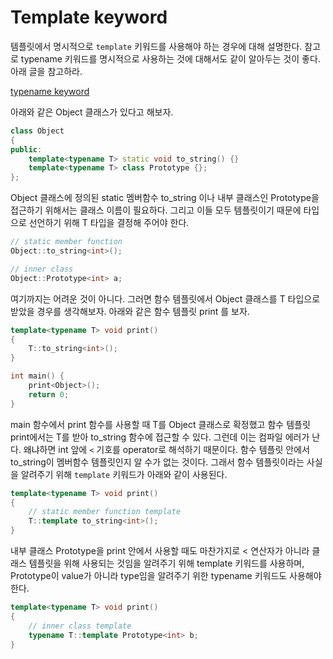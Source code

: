 # Template keyword

템플릿에서 명시적으로 `template` 키워드를 사용해야 하는 경우에 대해 설명한다. 참고로 typename 키워드를 명시적으로 사용하는 것에 대해서도 같이 알아두는 것이 좋다. 아래 글을 참고하라.

[typename keyword]

아래와 같은 Object 클래스가 있다고 해보자.

```cpp
class Object
{
public:
    template<typename T> static void to_string() {}
    template<typename T> class Prototype {};
};
```

Object 클래스에 정의된 static 멤버함수 to_string 이나 내부 클래스인 Prototype을 접근하기 위해서는 클래스 이름이 필요하다. 그리고 이들 모두 템플릿이기 때문에 타입으로 선언하기 위해 T 타입을 결정해 주어야 한다.

```cpp
// static member function
Object::to_string<int>();

// inner class
Object::Prototype<int> a;
```

여기까지는 어려운 것이 아니다. 그러면 함수 템플릿에서 Object 클래스를 T 타입으로 받았을 경우를 생각해보자. 아래와 같은 함수 템플릿 print 를 보자.

```cpp
template<typename T> void print()
{
    T::to_string<int>();
}

int main() {
    print<Object>();
    return 0;
}
```

main 함수에서 print 함수를 사용할 때 T를 Object 클래스로 확정했고 함수 템플릿 print에서는 T를 받아 to_string 함수에 접근할 수 있다. 그런데 이는 컴파일 에러가 난다. 왜냐하면 int 앞에 `<` 기호를 operator로 해석하기 때문이다. 함수 템플릿 안에서 to_string이 멤버함수 템플릿인지 알 수가 없는 것이다. 그래서 함수 템플릿이라는 사실을 알려주기 위해 `template` 키워드가 아래와 같이 사용된다.

```cpp
template<typename T> void print()
{
    // static member function template
    T::template to_string<int>();
}
```

내부 클래스 Prototype을 print 안에서 사용할 때도 마찬가지로 < 연산자가 아니라 클래스 템플릿을 위해 사용되는 것임을 알려주기 위해 template 키워드를 사용하며, Prototype이 value가 아니라 type임을 알려주기 위한 typename 키워드도 사용해야 한다.

```cpp
template<typename T> void print()
{
    // inner class template
    typename T::template Prototype<int> b;
}
```

[typename keyword]:https://github.com/seungin/TIL/blob/master/c%2B%2B/typename-keyword.md
